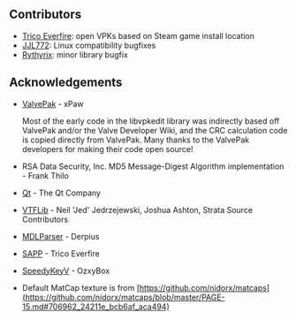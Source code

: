 ## Contributors
- [Trico Everfire](https://github.com/Trico-Everfire): open VPKs based on Steam game install location
- [JJL772](https://github.com/JJL772): Linux compatibility bugfixes
- [Rythyrix](https://github.com/Rythyrix): minor library bugfix

## Acknowledgements
- [ValvePak](https://github.com/ValveResourceFormat/ValvePak) - xPaw

  Most of the early code in the libvpkedit library was indirectly
  based off ValvePak and/or the Valve Developer Wiki, and the CRC
  calculation code is copied directly from ValvePak. Many thanks
  to the ValvePak developers for making their code open source!
- RSA Data Security, Inc. MD5 Message-Digest Algorithm implementation - Frank Thilo
- [Qt](https://www.qt.io) - The Qt Company
- [VTFLib](https://github.com/StrataSource/VTFLib) - Neil 'Jed' Jedrzejewski, Joshua Ashton, Strata Source Contributors
- [MDLParser](https://github.com/Derpius/MDLParser) - Derpius
- [SAPP](https://github.com/Trico-Everfire/SteamAppPathProvider) - Trico Everfire
- [SpeedyKeyV](https://github.com/ozxybox/SpeedyKeyV) - OzxyBox
- Default MatCap texture is from [https://github.com/nidorx/matcaps](https://github.com/nidorx/matcaps/blob/master/PAGE-15.md#706962_24211e_bcb6af_aca494)
